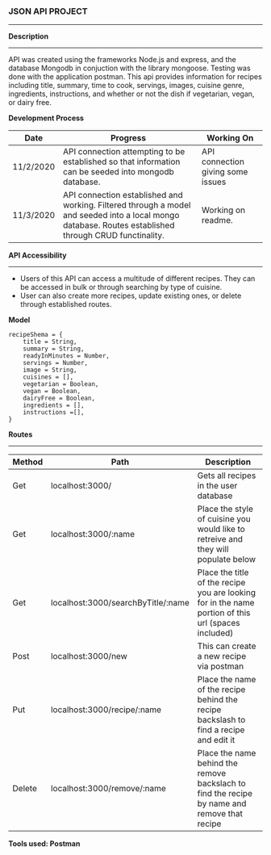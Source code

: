 ### JSON API PROJECT
________________

__Description__
_______________

API was created using the frameworks Node.js and express, and the database Mongodb in conjuction with the library mongoose. Testing was done with the application postman. This api provides information for recipes including title, summary, time to cook, servings, images, cuisine genre, ingredients, instructions, and whether or not the dish if vegetarian, vegan, or dairy free.

__Development Process__

__Date__ | __Progress__ | __Working On__ | 
----- | ---------- | --------- |
| 11/2/2020| API connection attempting to be established so that information can be seeded into mongodb database. | API connection giving some issues |
| 11/3/2020| API connection established and working. Filtered through a model and seeded into a local mongo database. Routes established through CRUD functinality. | Working on readme.


__API Accessibility__
_______________
- Users of this API can access a multitude of different recipes. They can be accessed in bulk or through searching by type of cuisine.
- User can also create more recipes, update existing ones, or delete through established routes.  


__Model__
```
recipeShema = {
    title = String,
    summary = String,
    readyInMinutes = Number,
    servings = Number,
    image = String,
    cuisines = [],
    vegetarian = Boolean,
    vegan = Boolean,
    dairyFree = Boolean,
    ingredients = [],
    instructions =[],
}
```


__Routes__
_____________

__Method__ | __Path__ | __Description__
| ---------- | ---------| --------------- |
| Get | localhost:3000/ | Gets all recipes in the user database | 
| Get | localhost:3000/:name | Place the style of cuisine you would like to retreive and they will populate below |
| Get | localhost:3000/searchByTitle/:name | Place the title of the recipe you are looking for in the name portion of this url (spaces included) |
| Post | localhost:3000/new | This can create a new recipe via postman |
| Put | localhost:3000/recipe/:name | Place the name of the recipe behind the recipe backslash to find a recipe and edit it |
| Delete | localhost:3000/remove/:name | Place the name behind the remove backslach to find the recipe by name and remove that recipe |


__Tools used: Postman__



